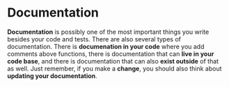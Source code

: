 # Documentation

**Documentation** is possibly one of the most important things you write besides your code and tests. There are also several types of documentation. There is **documenation in your code** where you add comments above functions, there is documentation that can **live in your code base**, and there is documentation that can also **exist outside** of that as well. Just remember, if you make a **change**, you should also think about **updating your documentation**.